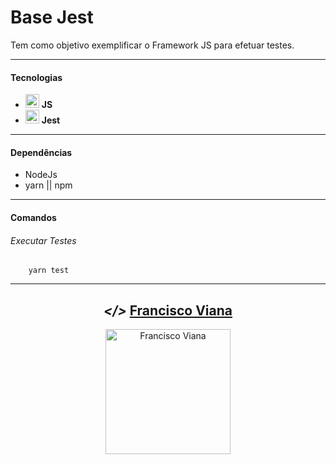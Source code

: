 # Base Jest
Tem como objetivo exemplificar o Framework JS para efetuar testes.

---

#### Tecnologias
<ul>
  <li> <img src="./img/js.png" alt="js" height="22"> <strong>   JS </strong> </li>
  <li> <img src="./img/jest.png" alt="jest" height="22"> <strong>   Jest </strong> </li>
</ul>

---

#### Dependências
- NodeJs
- yarn || npm

------------

#### Comandos
###### Executar Testes
```shell
    yarn test
```

---

<h2 align="center"> <em>&lt;/&gt;</em> <a href="https://www.linkedin.com/in/francisco-v-a8858010a/" target="_blank">Francisco Viana</a></h2>
  <p align="center"> 
    <img 
      src="./img/eu.jfif" 
      alt="Francisco Viana" 
      height="200"
  </p>
